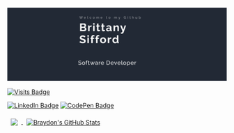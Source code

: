 
[![Britt's GitHub Banner](./assets/GitHubHeader.png)](https://www.linkedin.com/in/brittany-sifford-3637041b6/)

<!-- Badges -->

[![Visits Badge](https://badges.pufler.dev/visits/Thebittles/Thebittles)](https://github.com/Thebittles)

[![LinkedIn Badge](https://img.shields.io/badge/LinkedIn-Profile-informational?style=flat&logo=linkedin&logoColor=white&color=0D76A8)](https://www.linkedin.com/in/brittany-sifford-3637041b6/)
[![CodePen Badge](https://img.shields.io/badge/CodePen-Profile-informational?style=flat&logo=codepen&logoColor=white&color=black)](https://codepen.io/Thebittles)



 <!-- Github Stats -->

<a href="https://github.com/Thebittles">
  <img align="center" style="margin:0.5rem" src="https://github-readme-stats.vercel.app/api/top-langs/?username=Thebittles&hide=html,css&title_color=ffffff&text_color=c9cacc&icon_color=4AB197&bg_color=1A2B34" />
</a>

<a href="https://github.com/Thebittles">
  <img align="center" style="margin:0.5rem" src="https://github-readme-stats.vercel.app/api?username=Thebittles&show_icons=true&line_height=27&count_private=true&title_color=ffffff&text_color=c9cacc&icon_color=4AB097&bg_color=1A2B34" alt="Braydon's GitHub Stats" />
</a>
<!--
**Thebittles/Thebittles** is a ✨ _special_ ✨ repository because its `README.md` (this file) appears on your GitHub profile.

<p>Currently Learning Full Stack Development</p> 

<p>Difficulties strengthen the mind, as labor does the body.  </p>

<p>Seneca</p>
